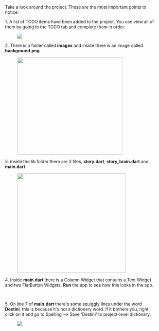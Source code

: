 <p>Take a look around the project. These are the most important points to notice:</p><p>1. A list of TODO items have been added to the project. You can view all of them by going to the TODO tab and complete them in order. </p><figure><img src="https://udemy-images.s3.amazonaws.com:443/redactor/raw/2019-03-18_15-09-16-9064fab230a3a9f9dc992e4dfbe48a07.png"></figure><p>2. There is a folder called <strong>images</strong> and inside there is an image called <strong>background.png</strong></p><figure><img height="318" src="https://udemy-images.s3.amazonaws.com:443/redactor/raw/2019-03-18_15-10-40-75d0249e72b0db700c5978f9ee37383a.png" width="348"></figure><p>3. Inside the lib folder there are 3 files, <strong>story.dart</strong>, <strong>story_brain.dart</strong> and <strong>main.dart</strong></p><figure><img height="326" src="https://udemy-images.s3.amazonaws.com:443/redactor/raw/2019-03-18_15-11-58-0a9eaaebb099d2c570f10deffe0c0999.png" width="356"></figure><p>4. Inside <strong>main.dart </strong>there is a Column Widget that contains a Text Widget and two FlatButton Widgets. <strong>Run</strong> the app to see how this looks in the app.</p><p><br></p><p>5. On line 7 of <strong>main.dart </strong>there's some squiggly lines under the word <strong>Destini</strong>, this is because it's not a dictionary word. If it bothers you, right click on it and go to Spelling --&gt; Save 'Destini' to project-level dictionary.</p><figure><img src="https://udemy-images.s3.amazonaws.com:443/redactor/raw/2019-03-18_15-15-11-667ebdee5b767f249cec34ec47000607.png"></figure><p><br></p>